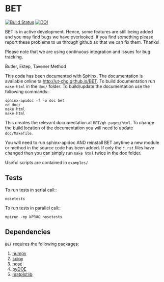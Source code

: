 BET
===
[![Build Status](https://travis-ci.org/UT-CHG/BET.svg?branch=master)](https://travis-ci.org/UT-CHG/BET) [![DOI](https://zenodo.org/badge/18813599.svg)](https://zenodo.org/badge/latestdoi/18813599)


BET is in active development. Hence, some features are still being added and you may find bugs we have overlooked. If you find something please report these problems to us through github so that we can fix them. Thanks!

Please note that we are using continuous integration and issues for bug tracking.

Butler, Estep, Tavener Method

This code has been documented with Sphinx. The documentation is available online ta http://ut-chg.github.io/BET. To build documentation run 
``make html`` in the ``doc/`` folder.
To build/update the documentation use the following commands::

    sphinx-apidoc -f -o doc bet
    cd doc/
    make html
    make html

This creates the relevant documentation at ``BET/gh-pages/html``. To change the build location of the documentation you will need to update ``doc/Makefile``.

You will need to run sphinx-apidoc AND reinstall BET anytime a new module or method in the source code has been added. If only the `*.rst` files have changed then you can simply run ``make html`` twice in the doc folder.

Useful scripts are contained in ``examples/``

Tests
-----

To run tests in serial call::

    nosetests

To run tests in parallel call::

    mpirun -np NPROC nosetests

Dependencies
------------

`BET` requires the following packages:

1. [numpy](http://www.numpy.org/)
2. [scipy](http://www.scipy.org/)
3. [nose](https://nose.readthedocs.org/en/latest/)
4. [pyDOE](https://pythonhosted.org/pyDOE/)
5. [matplotlib](http://matplotlib.org/)
